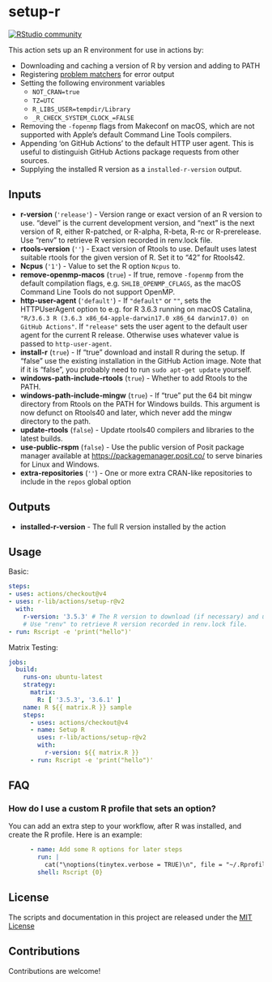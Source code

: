 
<!-- README.md is generated from README.Rmd. Please edit that file -->

# setup-r

[![RStudio
community](https://img.shields.io/badge/community-github--actions-blue?style=social&logo=rstudio&logoColor=75AADB)](https://community.rstudio.com/new-topic?category=Package%20development&tags=github-actions)

This action sets up an R environment for use in actions by:

- Downloading and caching a version of R by version and adding to PATH
- Registering [problem
  matchers](https://github.com/r-lib/actions/tree/v2/setup-r/.github)
  for error output
- Setting the following environment variables
  - `NOT_CRAN=true`
  - `TZ=UTC`
  - `R_LIBS_USER=tempdir/Library`
  - `_R_CHECK_SYSTEM_CLOCK_=FALSE`
- Removing the `-fopenmp` flags from Makeconf on macOS, which are not
  supported with Apple’s default Command Line Tools compilers.
- Appending ‘on GitHub Actions’ to the default HTTP user agent. This is
  useful to distinguish GitHub Actions package requests from other
  sources.
- Supplying the installed R version as a `installed-r-version` output.

## Inputs

- **r-version** (`'release'`) - Version range or exact version of an R
  version to use. “devel” is the current development version, and “next”
  is the next version of R, either R-patched, or R-alpha, R-beta, R-rc
  or R-prerelease. Use “renv” to retrieve R version recorded in
  renv.lock file.
- **rtools-version** (`''`) - Exact version of Rtools to use. Default
  uses latest suitable rtools for the given version of R. Set it to “42”
  for Rtools42.
- **Ncpus** (`'1'`) - Value to set the R option `Ncpus` to.
- **remove-openmp-macos** (`true`) - If true, remove `-fopenmp` from the
  default compilation flags, e.g. `SHLIB_OPENMP_CFLAGS`, as the macOS
  Command Line Tools do not support OpenMP.
- **http-user-agent** (`'default'`) - If `"default"` or `""`, sets the
  HTTPUserAgent option to e.g. for R 3.6.3 running on macOS Catalina,
  `"R/3.6.3 R (3.6.3 x86_64-apple-darwin17.0 x86_64 darwin17.0) on GitHub Actions"`.
  If `"release"` sets the user agent to the default user agent for the
  current R release. Otherwise uses whatever value is passed to
  `http-user-agent`.
- **install-r** (`true`) - If “true” download and install R during the
  setup. If “false” use the existing installation in the GitHub Action
  image. Note that if it is “false”, you probably need to run
  `sudo apt-get update` yourself.
- **windows-path-include-rtools** (`true`) - Whether to add Rtools to
  the PATH.
- **windows-path-include-mingw** (`true`) - If “true” put the 64 bit
  mingw directory from Rtools on the PATH for Windows builds. This
  argument is now defunct on Rtools40 and later, which never add the
  mingw directory to the path.
- **update-rtools** (`false`) - Update rtools40 compilers and libraries
  to the latest builds.
- **use-public-rspm** (`false`) - Use the public version of Posit
  package manager available at <https://packagemanager.posit.co/> to
  serve binaries for Linux and Windows.
- **extra-repositories** (`''`) - One or more extra CRAN-like
  repositories to include in the `repos` global option

## Outputs

- **installed-r-version** - The full R version installed by the action

## Usage

Basic:

``` yaml
steps:
- uses: actions/checkout@v4
- uses: r-lib/actions/setup-r@v2
  with:
    r-version: '3.5.3' # The R version to download (if necessary) and use.
    # Use "renv" to retrieve R version recorded in renv.lock file.
- run: Rscript -e 'print("hello")'
```

Matrix Testing:

``` yaml
jobs:
  build:
    runs-on: ubuntu-latest
    strategy:
      matrix:
        R: [ '3.5.3', '3.6.1' ]
    name: R ${{ matrix.R }} sample
    steps:
      - uses: actions/checkout@v4
      - name: Setup R
        uses: r-lib/actions/setup-r@v2
        with:
          r-version: ${{ matrix.R }}
      - run: Rscript -e 'print("hello")'
```

## FAQ

### How do I use a custom R profile that sets an option?

You can add an extra step to your workflow, after R was installed, and
create the R profile. Here is an example:

``` yaml
      - name: Add some R options for later steps
        run: |
          cat("\noptions(tinytex.verbose = TRUE)\n", file = "~/.Rprofile", append = TRUE)
        shell: Rscript {0}
```

## License

The scripts and documentation in this project are released under the
[MIT License](LICENSE)

## Contributions

Contributions are welcome!
